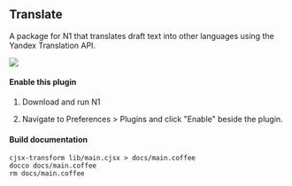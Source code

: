 
## Translate

A package for N1 that translates draft text into other languages using the Yandex Translation API.

<img src="https://raw.githubusercontent.com/nylas/nylas-mail/master/packages/client-app/internal_packages/composer-translate/examples-screencap-translate.png"/>

#### Enable this plugin

1. Download and run N1

2. Navigate to Preferences > Plugins and click "Enable" beside the plugin.

#### Build documentation

```
cjsx-transform lib/main.cjsx > docs/main.coffee
docco docs/main.coffee
rm docs/main.coffee
```
